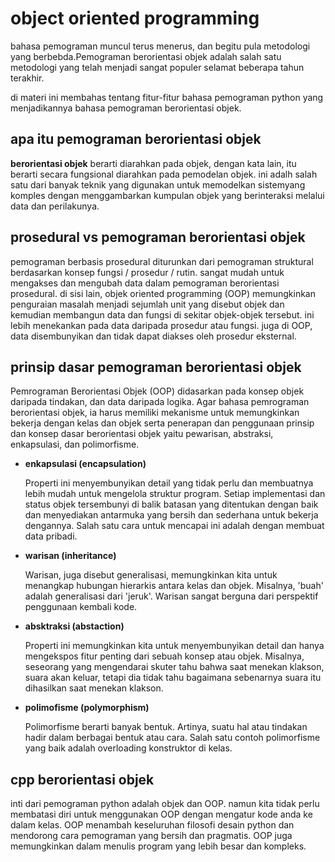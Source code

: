 # object oriented programming
bahasa pemograman muncul terus menerus, dan begitu pula metodologi yang berbebda.Pemograman berorientasi objek adalah salah satu metodologi yang telah menjadi sangat populer selamat beberapa tahun terakhir.

di materi ini membahas tentang fitur-fitur bahasa pemograman python yang menjadikannya bahasa pemograman berorientasi objek.

## apa itu pemograman berorientasi objek
**berorientasi objek** berarti diarahkan pada objek, dengan kata lain, itu berarti secara fungsional diarahkan pada pemodelan objek. ini adalh salah satu dari banyak teknik yang digunakan untuk memodelkan sistemyang komples dengan menggambarkan kumpulan objek yang berinteraksi melalui data dan perilakunya.

## prosedural vs pemograman berorientasi objek
pemograman berbasis prosedural diturunkan dari pemograman struktural berdasarkan konsep fungsi / prosedur / rutin. sangat mudah untuk mengakses dan mengubah data dalam pemograman berorientasi prosedural. di sisi lain, objek oriented programming (OOP) memungkinkan penguraian masalah menjadi sejumlah unit yang disebut objek dan kemudian membangun data dan fungsi di sekitar objek-objek tersebut. ini lebih menekankan pada data daripada prosedur atau fungsi. juga di OOP, data disembunyikan dan tidak dapat diakses oleh prosedur eksternal.

## prinsip dasar pemograman berorientasi objek
Pemrograman Berorientasi Objek (OOP) didasarkan pada konsep objek daripada tindakan, dan data daripada logika. Agar bahasa pemrograman berorientasi objek, ia harus memiliki mekanisme untuk memungkinkan bekerja dengan kelas dan objek serta penerapan dan penggunaan prinsip dan konsep dasar berorientasi objek yaitu pewarisan, abstraksi, enkapsulasi, dan polimorfisme.

- **enkapsulasi (encapsulation)**

    Properti ini menyembunyikan detail yang tidak perlu dan membuatnya lebih mudah untuk mengelola struktur program. Setiap implementasi dan status objek tersembunyi di balik batasan yang ditentukan dengan baik dan menyediakan antarmuka yang bersih dan sederhana untuk bekerja dengannya. Salah satu cara untuk mencapai ini adalah dengan membuat data pribadi.

- **warisan (inheritance)**

    Warisan, juga disebut generalisasi, memungkinkan kita untuk menangkap hubungan hierarkis antara kelas dan objek. Misalnya, 'buah' adalah generalisasi dari 'jeruk'. Warisan sangat berguna dari perspektif penggunaan kembali kode.

- **absktraksi (abstaction)**

    Properti ini memungkinkan kita untuk menyembunyikan detail dan hanya mengekspos fitur penting dari sebuah konsep atau objek. Misalnya, seseorang yang mengendarai skuter tahu bahwa saat menekan klakson, suara akan keluar, tetapi dia tidak tahu bagaimana sebenarnya suara itu dihasilkan saat menekan klakson.

- **polimofisme (polymorphism)**

    Polimorfisme berarti banyak bentuk. Artinya, suatu hal atau tindakan hadir dalam berbagai bentuk atau cara. Salah satu contoh polimorfisme yang baik adalah overloading konstruktor di kelas.

## cpp berorientasi objek
inti dari pemograman python adalah objek dan OOP. namun kita tidak perlu membatasi diri untuk menggunakan OOP dengan mengatur kode anda ke dalam kelas. OOP menambah keseluruhan filosofi desain python dan mendorong cara pemograman yang bersih dan pragmatis. OOP juga memungkinkan dalam menulis program yang lebih besar dan kompleks.
